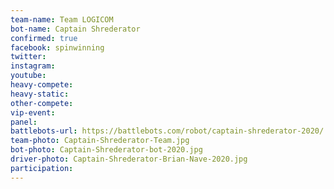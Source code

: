 ```yaml
---
team-name: Team LOGICOM
bot-name: Captain Shrederator
confirmed: true
facebook: spinwinning
twitter:
instagram:
youtube:
heavy-compete:
heavy-static:
other-compete:
vip-event:
panel:
battlebots-url: https://battlebots.com/robot/captain-shrederator-2020/
team-photo: Captain-Shrederator-Team.jpg
bot-photo: Captain-Shrederator-bot-2020.jpg
driver-photo: Captain-Shrederator-Brian-Nave-2020.jpg
participation: 
---
```

